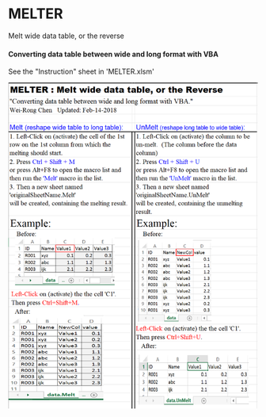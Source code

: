 # MELTER
Melt wide data table, or the reverse

#### Converting data table between wide and long format with VBA

See the "Instruction" sheet in 'MELTER.xlsm'

<p align="center"><img src="./MELTER.png" width="550"></p>

